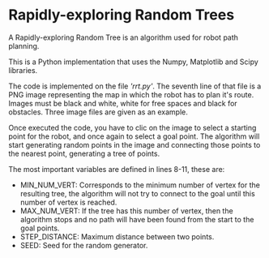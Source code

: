 # Rapidly-exploring Random Trees

A Rapidly-exploring Random Tree is an algorithm used for robot path planning.

This is a Python implementation that uses the Numpy, Matplotlib and Scipy libraries.

The code is implemented on the file *'rrt.py'*. The seventh line of that file is a PNG image representing the map in which the robot has to plan it's route. Images must be black and white, white for free spaces and black for obstacles. Three image files are given as an example.

Once executed the code, you have to clic on the image to select a starting point for the robot, and once again to select a goal point. The algorithm will start generating random points in the image and connecting those points to the nearest point, generating a tree of points.

The most important variables are defined in lines 8-11, these are:

* MIN_NUM_VERT: Corresponds to the minimum number of vertex for the resulting tree, the algorithm will not try to connect to the goal until this number of vertex is reached.
* MAX_NUM_VERT: If the tree has this number of vertex, then the algorithm stops and no path will have been found from the start to the goal points.
* STEP_DISTANCE: Maximum distance between two points.
* SEED: Seed for the random generator.
